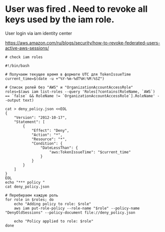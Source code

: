 # User was fired . Need to  revoke all keys used by the iam role.
 User login via iam identity center

https://aws.amazon.com/ru/blogs/security/how-to-revoke-federated-users-active-aws-sessions/


``` 
# check iam roles

#!/bin/bash

# Получаем текущее время в формате UTC для TokenIssueTime
current_time=$(date -u +"%Y-%m-%dT%H:%M:%SZ")

# Список ролей без "AWS" и "OrganizationAccountAccessRole"
roles=$(aws iam list-roles --query 'Roles[?contains(RoleName, `AWS`) == `false` && RoleName != `OrganizationAccountAccessRole`].RoleName' --output text)

cat > deny_policy.json <<EOL
{
    "Version": "2012-10-17",
    "Statement": [
        {
            "Effect": "Deny",
            "Action": "*",
            "Resource": "*",
            "Condition": {
                "DateLessThan": {
                    "aws:TokenIssueTime": "$current_time"
                }
            }
        }
    ]
}
EOL
echo "*** policy "
cat deny_policy.json

# Перебираем каждую роль
for role in $roles; do
    echo "Adding policy to role: $role"
    aws iam put-role-policy --role-name "$role" --policy-name "DenyOldSessions" --policy-document file://deny_policy.json

    echo "Policy applied to role: $role"
done


```